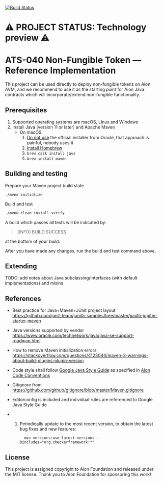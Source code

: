 [![Build Status](https://travis-ci.com/fulldecent/aion-aip040.svg?branch=master)](https://travis-ci.com/fulldecent/aion-aip040)

# :warning: PROJECT STATUS: Technology preview :warning:

# ATS-040 Non-Fungible Token — Reference Implementation

This project can be used directly to deploy non-fungible tokens on Aion AVM, and we recommend to use it as the starting point for Aion Java contracts which will incorporate/extend non-fungible functionality.

## Prerequisites

1. Supported operating systems are macOS, Linux and Windows
2. Install Java (version 11 or later) and Apache Maven
   - On macOS
     1. [Do not use](https://stackoverflow.com/a/28635465/300224) the official installer from Oracle, that approach is painful, nobody uses it
     2. [Install Homebrew](https://brew.sh)
     3. `brew cask install java`
     4. `brew install maven`

## Building and testing

Prepare your Maven project build state

```sh
./mvnw initialize
```

Build and test

```sh
./mvnw clean install verify
```

A build which passes all tests will be indicated by:

> [INFO] BUILD SUCCESS

at the bottom of your build.

After you have made any changes, run the build and test command above.

## Extending

TODO: add notes about Java subclassing/interfaces (with default implementations) and mixins



## References

- Best practice for Java+Maven+JUnit project layout https://github.com/junit-team/junit5-samples/tree/master/junit5-jupiter-starter-maven

- Java versions supported by vendor https://www.oracle.com/technetwork/java/java-se-support-roadmap.html

- How to remove Maven initialization errors https://stackoverflow.com/questions/4123044/maven-3-warnings-about-build-plugins-plugin-version

- Code style shall follow [Google Java Style Guide](https://google.github.io/styleguide/javaguide.html) as specified in [Aion Code Conventions](https://github.com/aionnetwork/aion/wiki/Aion-Code-Conventions)

- Gitignore from https://github.com/github/gitignore/blob/master/Maven.gitignore

- Editorconfig is included and individual rules are referenced to Google Java Style Guide

- 1. Periodically update to the most recent version, to obtain the latest bug fixes and new features:

     ```
       mvn versions:use-latest-versions -Dincludes="org.checkerframework:*"
     ```

## License

This project is assigned copyright to Aion Foundation and released under the MIT license. Thank you to Aion Foundation for sponsoring this work!
